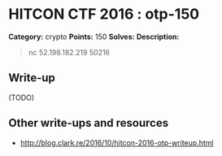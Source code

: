 # HITCON CTF 2016 : otp-150

**Category:** crypto
**Points:** 150
**Solves:**
**Description:**

> nc 52.198.182.219 50216


## Write-up

(TODO)

## Other write-ups and resources

* http://blog.clark.re/2016/10/hitcon-2016-otp-writeup.html
